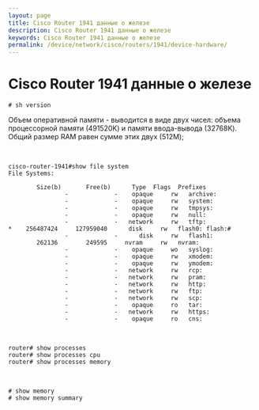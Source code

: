 ```yaml
---
layout: page
title: Cisco Router 1941 данные о железе
description: Cisco Router 1941 данные о железе
keywords: Cisco Router 1941 данные о железе
permalink: /device/network/cisco/routers/1941/device-hardware/
---
```


# Cisco Router 1941 данные о железе

```
# sh version
```

Объем оперативной памяти - выводится в виде двух чисел: объема процессорной памяти (491520K) и памяти ввода-вывода (32768K). Общий размер RAM равен сумме этих двух (512M);

<br/>

```
cisco-router-1941#show file system
File Systems:

        Size(b)       Free(b)      Type  Flags  Prefixes
                -             -    opaque     rw   archive:
                -             -    opaque     rw   system:
                -             -    opaque     rw   tmpsys:
                -             -    opaque     rw   null:
                -             -   network     rw   tftp:
*    256487424     127959040      disk     rw   flash0: flash:#
                -             -      disk     rw   flash1:
        262136        249595     nvram     rw   nvram:
                -             -    opaque     wo   syslog:
                -             -    opaque     rw   xmodem:
                -             -    opaque     rw   ymodem:
                -             -   network     rw   rcp:
                -             -   network     rw   pram:
                -             -   network     rw   http:
                -             -   network     rw   ftp:
                -             -   network     rw   scp:
                -             -    opaque     ro   tar:
                -             -   network     rw   https:
                -             -    opaque     ro   cns:
```

<br/>

    router# show processes
    router# show processes cpu
    router# show processes memory

<br/>

    # show memory
    # show memory summary
